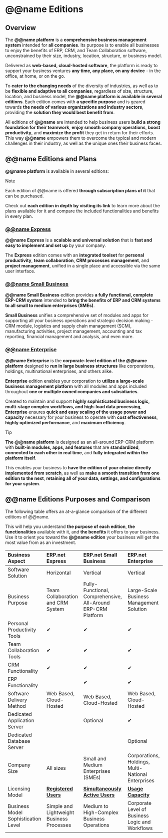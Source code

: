 # @@name Editions

## Overview

The **@@name platform** is a **comprehensive business management system** intended for **all companies**. 
Its purpose is to enable all businesses to enjoy the benefits of ERP, CRM, and Team Collaboration software, unconstrained by their size, industry, location, structure, or business model.  

Delivered as **web-based, cloud-hosted software**, the platform is ready to support your business ventures **any time, any place, on any device** - in the office, at home, or on the go.  

To **cater to the changing needs** of the diversity of industries, as well as to be **flexible and adaptive to all companies**, regardless of size, structure, location, and business model, the **@@name platform is available in several editions**. 
Each edition comes with **a specific purpose** and is geared towards **the needs of various organizations and industry sectors**, providing the **solution they would best benefit from**.  

All editions of **@@name** are intended to help business users **build a strong foundation for their teamwork**, **enjoy smooth company operations**, **boost productivity**, and **maximize the profit** they get in return for their efforts. 
This way **@@name** empowers them to overcome the typical and modern challenges in their industry, as well as the unique ones their business faces.  

## @@name Editions and Plans

**@@name platform** is available in several editions:  

> [!Note]  
> 
> Each edition of @@name is offered **through subscription plans of it** that can be purchased.  
>
> Check out **each edition in depth by visiting its link** to learn more about the plans available for it and compare the included functionalities and benefits in every plan.  

### [@@name Express](express-edition.md)

**@@name Express** is a **scalable and universal solution** that is **fast and easy to implement and set up** by your company.  

The **Express** edition comes with an **integrated toolset** for **personal productivity**, **team collaboration**, **CRM processes management**, and **project management**, unified in a single place and accessible via the same user interface.  

### [@@name Small Business](small-business-edition.md)

**@@name Small Business** edition provides **a fully functional, complete ERP-CRM system** intended to **bring the benefits of ERP and CRM systems to all small to medium enterprises (SMEs)**.  

**Small Business** unifies a comprehensive set of modules and apps for supporting all your business operations and strategic decision making - CRM module, logistics and supply chain management (SCM), manufacturing activities, project management, accounting and tax reporting, financial management and analysis, and even more.  

### [@@name Enterprise](enterprise-edition.md)

**@@name Enterprise** is the **corporate-level edition of the @@name platform** designed to **run in large business structures** like corporations, holdings, multinational enterprises, and others alike.  

**Enterprise** edition enables your corporation to **utilize a large-scale business management platform** with all modules and apps included throughout **one or multiple owned companies and subsidiaries**.  

Created to maintain and support **highly sophisticated business logic, multi-stage complex workflows, and high-load data processing**, **Enterprise** ensures **quick and easy scaling of the usage power and capacity** necessary for your business to operate with **cost effectiveness**, **highly optimized performance**, and **maximum efficiency**.  

> [!TIP]
> **The @@name platform** is designed as an all-around ERP-CRM platform with **built-in modules, apps, and features** that are **standardized**, **connected to each other in real time**, and **fully integrated within the platform itself**.  
> 
> This enables your business to **have the edition of your choice directly implemented from scratch**, as well as **make a smooth transition from one edition to the next**, **retaining all of your data, settings, and configurations for your system**.  

## @@name Editions Purposes and Comparison

The following table offers an at-a-glance comparison of the different editions of @@name.  

This will help you understand **the purpose of each edition**, **the functionalities** available with it, and **the benefits** it offers to your business. 
Use it to orient you toward the **@@name edition** your business will get the most value from as an investment.  

|Business Aspect|ERP.net Express|ERP.net Small Business|ERP.net Enterprise|
|:----|:----|:----|:----|
|Software Solution|Horizontal|Vertical|Vertical|
|Business Purpose|Team Collaboration and CRM System|Fully-Functional, Comprehensive, All-Around ERP-CRM Platform|Large-Scale Business Management Solution|
|Personal Productivity Tools|✔|✔|✔|
|Team Collaboration Tools|✔|✔|✔|
|CRM Functionality|✔|✔|✔|
|ERP Functionality| |✔|✔|
|Software Delivery Method|Web Based, Cloud-Hosted|Web Based, Cloud-Hosted|Web Based, Cloud-Hosted|
|Dedicated Application Server| |Optional|✔|
|Dedicated Database Server| | |Optional|
|Company Size|All sizes|Small and Medium Enterprises (SMEs)|Corporations, Holdings, Multi-National Enterprises|
|Licensing Model|**[Registered Users](~/information/licensing/registered-user-based-licensing.md)**|**[Simultaneously Active Users](~/information/licensing/concurrent-sessions-based-licensing.md)**|**[Usage Capacity](~/information/licensing/core-licensing.md)**|
|Business Model Sophistication Level|Simple and Lightweight Business Processes|Medium to High-Complex Business Operations|Corporate Level of Business Logic and Workflows|
